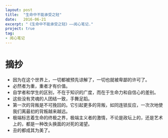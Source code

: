 ```yaml
---
layout: post
title:  "生命中不能承受之轻"
date:   2016-06-21
excerpt: "《生命中不能承受之轻》——阅心笔记."
project: true
tag:
- 阅心笔记 
---
```


# 摘抄

* 因为在这个世界上，一切都被预先谅解了，一切也就被卑鄙的许可了。
* 必然者为重，重者才有价值。
* 自学者和学生的区别，不在于知识的广度，而在于生命力和自信心的差别。
* 这些没有灵魂的人团结一致，手舞足蹈。
* 第一次的背叛是不可挽回的。它引起更多的背叛，如同连锁反应，一次次地使我们离最初的背叛越来越远。
* 极端标志着生命的终极之界，极端主义者的激情，不论是政坛上的，还是艺术上的，都是一种改头换面的对死的渴望。
* 丑的都成其为美了。
